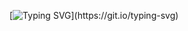 [![Typing SVG](https://readme-typing-svg.herokuapp.com?size=32&vCenter=true&width=760&lines=Welcome+to+My+Portpolio+Website+!;)](https://git.io/typing-svg)
